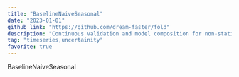 ```yaml
---
title: "BaselineNaiveSeasonal"
date: "2023-01-01"
github_link: "https://github.com/dream-faster/fold"
description: "Continuous validation and model composition for non-stationary Time Series"
tag: "timeseries,uncertainity"
favorite: true
---
```


BaselineNaiveSeasonal
